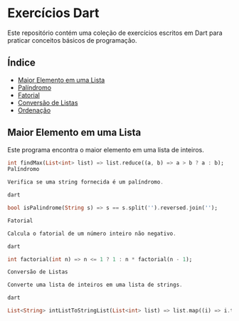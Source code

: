 # Exercícios Dart

Este repositório contém uma coleção de exercícios escritos em Dart para praticar conceitos básicos de programação.

## Índice

- [Maior Elemento em uma Lista](#maior-elemento-em-uma-lista)
- [Palíndromo](#palíndromo)
- [Fatorial](#fatorial)
- [Conversão de Listas](#conversão-de-listas)
- [Ordenação](#ordenação)

## Maior Elemento em uma Lista

Este programa encontra o maior elemento em uma lista de inteiros.

```dart
int findMax(List<int> list) => list.reduce((a, b) => a > b ? a : b);
Palíndromo

Verifica se uma string fornecida é um palíndromo.

dart

bool isPalindrome(String s) => s == s.split('').reversed.join('');

Fatorial

Calcula o fatorial de um número inteiro não negativo.

dart

int factorial(int n) => n <= 1 ? 1 : n * factorial(n - 1);

Conversão de Listas

Converte uma lista de inteiros em uma lista de strings.

dart

List<String> intListToStringList(List<int> list) => list.map((i) => i.toString()).toList();


